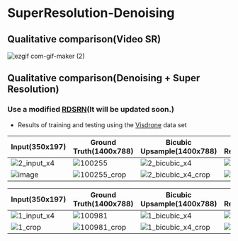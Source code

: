 # SuperResolution-Denoising


## Qualitative comparison(Video SR)

![ezgif com-gif-maker (2)](https://user-images.githubusercontent.com/61686244/129529083-b3ac6038-87ef-4835-998b-678837b732d3.gif)


  
## Qualitative comparison(Denoising + Super Resolution)
### Use a modified [RDSRN](https://github.com/HEEJOWOO/RDSRN)(It will be updated soon.)
* Results of training and testing using the [Visdrone](http://aiskyeye.com/) data set

|Input(350x197)|Ground Truth(1400x788)|Bicubic Upsample(1400x788)|denoising+Super Resolution(1400x788)|
|-----|------------|----------------|----------------|
|![2_input_x4](https://user-images.githubusercontent.com/61686244/129305783-d8a8bf1c-ca43-45f7-8671-ae05aebe0643.png)|![100255](https://user-images.githubusercontent.com/61686244/129203781-a692ffad-b309-4d5f-a597-ebb1b1df626e.png)|![2_bicubic_x4](https://user-images.githubusercontent.com/61686244/129305809-c914f1df-1dd4-4e35-a652-74598fca0380.png)|![2_SR_x4](https://user-images.githubusercontent.com/61686244/129472187-3ce5608a-6d89-4aaa-a5e0-7610509e37a7.png)|
|![image](https://user-images.githubusercontent.com/61686244/129472301-b132bb9c-5bb8-4a63-9f77-aa755d75c00a.png)|![100255_crop](https://user-images.githubusercontent.com/61686244/129472456-2864a78f-a2d6-40cf-99c1-f16ed2cbe24e.png)|![2_bicubic_x4_crop](https://user-images.githubusercontent.com/61686244/129472466-f6522d15-ea89-49f1-bafe-049b5eedf31c.png)|![2_SR_x4_crop](https://user-images.githubusercontent.com/61686244/129472469-b9598d36-c5f5-40fb-86ef-83d712655bd6.png)|


|Input(350x197)|Ground Truth(1400x788)|Bicubic Upsample(1400x788)|denoising+Super Resolution(1400x788)|
|-----|------------|----------------|----------------|
|![1_input_x4](https://user-images.githubusercontent.com/61686244/129306179-0d6a0949-2a9b-4ebe-bbeb-31c4c6e8ac76.png)|![100981](https://user-images.githubusercontent.com/61686244/129206679-cd2e70c3-86a3-4e34-831a-bd953de30ddc.png)|![1_bicubic_x4](https://user-images.githubusercontent.com/61686244/129306230-5f409efc-bfe9-4fbd-a1d7-d291434a41dc.png)|![1_SR_x4](https://user-images.githubusercontent.com/61686244/129472206-69680368-444b-459f-b3ad-df74f3ae8a4e.png)|
|![1_crop](https://user-images.githubusercontent.com/61686244/129472693-9e672707-3a55-4b21-938d-3815c9aa07d4.png)|![100981_crop](https://user-images.githubusercontent.com/61686244/129472694-aa7acdc0-b37d-4e46-808f-473e7ee8ad6e.png)|![1_bicubic_x4_crop](https://user-images.githubusercontent.com/61686244/129472712-9ab4dd18-c624-4b67-bf7d-ff4d3bb3e48e.png)|![1_SR_x4_crop](https://user-images.githubusercontent.com/61686244/129472721-628e0fd4-5ca1-4a38-bbac-bf1b9ce06e34.png)|
